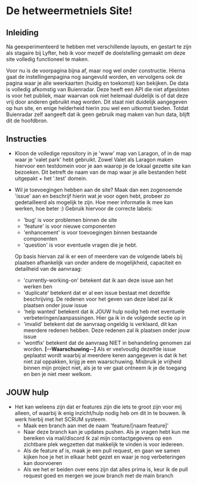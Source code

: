 # De hetweermetniels Site!

## Inleiding
Na geexperimenteerd te hebben met verschillende layouts, en gestart te zijn als stagaire bij Lyfter, heb ik voor mezelf de doelstelling gemaakt om deze site volledig functioneel te maken.

Voor nu is de voorpagina bijna af, maar nog wel onder constructie. Hierna gaat de instellingenpagina nog aangevuld worden, en vervolgens ook de pagina waar je alle weerkaarten (huidig en toekomst) kan bekijken.
De data is volledig afkomstig van Buienradar. Deze heeft een API die niet afgesloten is voor het publiek, maar waarvan ook niet helemaal duidelijk is of dat deze vrij door anderen gebruikt mag worden. Dit staat niet duidelijk aangegeven op hun site, en enige helderheid hierin zou wel een uitkomst bieden. Totdat Buienradar zelf aangeeft dat ik geen gebruik mag maken van hun data, blijft dit de hoofdbron.

## Instructies
- Kloon de volledige repository in je 'www' map van Laragon, of in de map waar je 'valet park' hebt gebruikt. Zowel Valet als Laragon maken hiervoor een testdomein voor je aan waarop je de lokaal gezette site kan bezoeken. Dit betreft de naam van de map waar je alle bestanden hebt uitgepakt + het '.test' domein.
- Wil je toevoegingen hebben aan de site? Maak dan een zogenoemde 'issue' aan en beschrijf hierin wat je voor ogen hebt, probeer zo gedetailleerd als mogelijk te zijn. Hoe meer informatie ik mee kan werken, hoe beter :)
  Gebruik hiervoor de correcte labels:
  * 'bug' is voor problemen binnen de site
  * 'feature' is voor nieuwe componenten
  * 'enhancement' is voor toevoegingen binnen bestaande componenten
  * 'question' is voor eventuele vragen die je hebt.

  Op basis hiervan zal ik er een of meerdere van de volgende labels bij plaatsen afhankelijk van onder andere de mogelijkheid, capaciteit en detailheid van de aanvraag:
  * 'currently-working-on' betekent dat ik aan deze issue aan het werken ben
  * 'duplicate' betekent dat er al een issue bestaat met dezelfde beschrijving. De redenen voor het geven van deze label zal ik plaatsen onder jouw issue
  * 'help wanted' betekent dat ik JOUW hulp nodig heb met eventuele verbeteringen/aanpassingen. Hier ga ik in de volgende sectie op in
  * 'invalid' betekent dat de aanvraag ongeldig is verklaard, dit kan meerdere redenen hebben. Deze redenen zal ik plaatsen onder jouw issue
  * 'wontfix' betekent dat de aanvraag NIET in behandeling genomen zal worden.
      **[--Waarschuwing--]** Als er veelvoudig dezelfde issue geplaatst wordt waarbij al meerdere keren aangegeven is dat ik het niet zal oppakken, krijg je een waarschuwing. Misbruik je vrijheid binnen mijn project niet, als je te ver gaat ontneem ik je de toegang en ben je niet meer welkom.

## JOUW hulp
- Het kan weleens zijn dat er features zijn die iets te groot zijn voor mij alleen, of waarbij ik enig inzicht/hulp nodig heb om dit in te bouwen. Ik werk hierbij met het SCRUM systeem.
  *  Maak een branch aan met de naam 'feature/[naam feature]'
  *  Naar deze branch kan je updates pushen. Als je vragen hebt kun me bereiken via mail/discord Ik zal mijn contactgegevens op een zichtbare plek wegzetten dat makkelijk te vinden is voor iedereen.
  *  Als de feature af is, maak je een pull request, en gaan we samen kijken hoe je het in elkaar hebt gezet en waar je nog verbeteringen kan doorvoeren
  *  Als we het er beiden over eens zijn dat alles prima is, keur ik de pull request goed en mergen we jouw branch met de main branch
